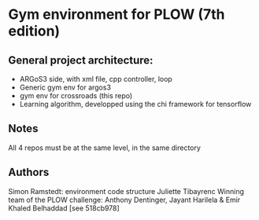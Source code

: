 # Gym environment for PLOW (7th edition)
## General project architecture:
* ARGoS3 side, with xml file, cpp controller, loop
* Generic gym env for argos3
* gym env for crossroads (this repo)
* Learning algorithm, developped using the chi framework for tensorflow
## Notes
All 4 repos must be at the same level, in the same directory
## Authors
Simon Ramstedt: environment code structure
Juliette Tibayrenc
Winning team of the PLOW challenge: Anthony Dentinger, Jayant Harilela & Emir Khaled Belhaddad [see 518cb978]
